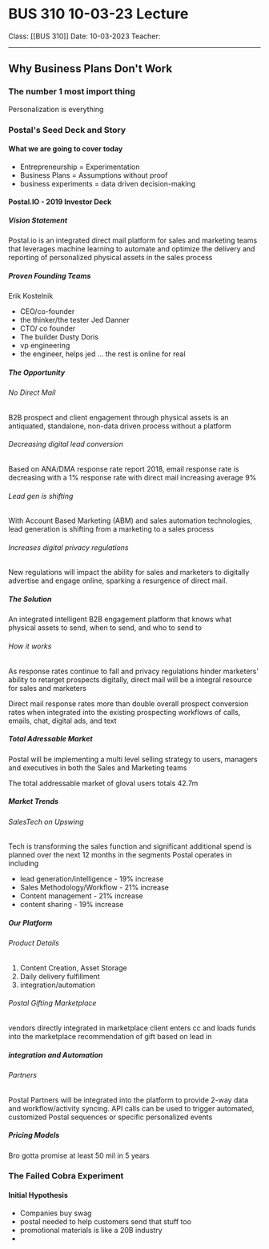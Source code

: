 # BUS 310 10-03-23 Lecture

Class: [[BUS 310]]
Date: 10-03-2023
Teacher:
___
## Why Business Plans Don't Work
### The number 1 most import thing
Personalization is everything
### Postal's Seed Deck and Story
#### What we are going to cover today
- Entrepreneurship = Experimentation
- Business Plans = Assumptions without proof
- business experiments = data driven decision-making
#### Postal.IO - 2019 Investor Deck
##### Vision Statement
Postal.io is an integrated direct mail platform for sales and marketing teams that leverages machine learning to automate and optimize the delivery and reporting of personalized physical assets in the sales process
##### Proven Founding Teams
Erik Kostelnik
- CEO/co-founder
- the thinker/the tester
Jed Danner
- CTO/ co founder
- The builder
Dusty Doris
- vp engineering
- the engineer, helps jed
... the rest is online for real
##### The Opportunity
###### No Direct Mail
B2B prospect and client engagement through physical assets is an antiquated, standalone, non-data driven process without a platform
###### Decreasing digital lead conversion
Based on ANA/DMA response rate report 2018, email response rate is decreasing with a 1% response rate with direct mail increasing average 9%
###### Lead gen is shifting
With Account Based Marketing (ABM) and sales automation technologies, lead generation is shifting from a marketing to a sales process
###### Increases digital privacy regulations
New regulations will impact the ability for sales and marketers to digitally advertise and engage online, sparking a resurgence of direct mail.
##### The Solution
An integrated intelligent B2B engagement platform that knows what physical assets to send, when to send, and who to send to
###### How it works
As response rates continue to fall and privacy regulations hinder marketers' ability to retarget prospects digitally, direct mail will be a integral resource for sales and marketers

Direct mail response rates more than double overall prospect conversion rates when integrated into the existing prospecting workflows of calls, emails, chat, digital ads, and text
##### Total Adressable Market
Postal will be implementing a multi level selling strategy to users, managers and executives in both the Sales and Marketing teams

The total addressable market of gloval users totals 42.7m
##### Market Trends
###### SalesTech on Upswing
Tech is transforming the sales function and significant additional spend is planned over the next 12 months in the segments Postal operates in including
- lead generation/intelligence - 19% increase
- Sales Methodology/Workflow - 21% increase
- Content management - 21% increase
- content sharing - 19% increase
##### Our Platform
###### Product Details
1) Content Creation, Asset Storage
2) Daily delivery fulfillment
3) integration/automation
###### Postal Gifting Marketplace
vendors directly integrated in marketplace
client enters cc and loads funds into the marketplace 
recommendation of gift based on lead
in
##### integration and Automation
###### Partners
Postal Partners will be integrated into the platform to provide 2-way data and workflow/activity syncing. API calls can be used to trigger automated, customized Postal sequences or specific personalized events
##### Pricing Models
Bro gotta promise at least 50 mil in 5 years

### The Failed Cobra Experiment
#### Initial Hypothesis
- Companies buy swag
- postal needed to help customers send that stuff too
- promotional materials is like a 20B industry
- 

